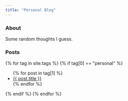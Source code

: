```yaml
---
title: "Personal Blog"
---
```


### About

Some random thoughts I guess.

### Posts

{% for tag in site.tags %}
  {% if tag[0] == "personal" %}
  <ul>
    {% for post in tag[1] %}
      <li><a href="{{ post.url }}">{{ post.title }}</a></li>
    {% endfor %}
  </ul>
  {% endif %}
{% endfor %}